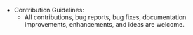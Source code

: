 + Contribution Guidelines:
  - All contributions, bug reports, bug fixes, documentation improvements, enhancements, and ideas are welcome.
